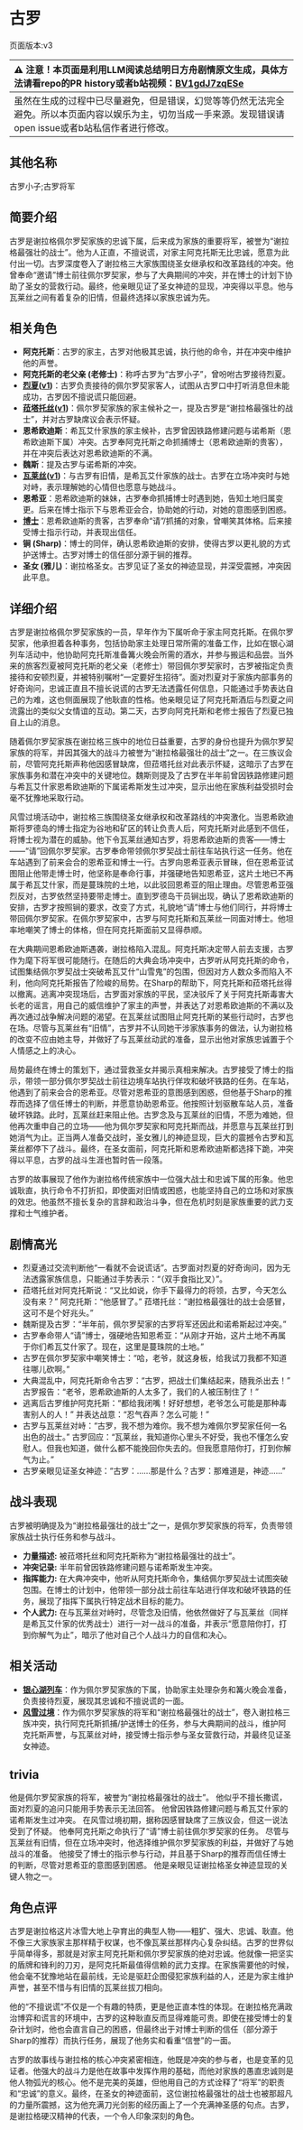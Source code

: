 # 古罗
页面版本:v3
 

| :warning: 注意！本页面是利用LLM阅读总结明日方舟剧情原文生成，具体方法请看repo的PR history或者b站视频：[BV1gdJ7zqESe](https://www.bilibili.com/video/BV1gdJ7zqESe/)         |
|:----------------------------|
| 虽然在生成的过程中已尽量避免，但是错误，幻觉等等仍然无法完全避免。所以本页面内容以娱乐为主，切勿当成一手来源。发现错误请open issue或者b站私信作者进行修改。|



## 其他名称
古罗小子;古罗将军
## 简要介绍
古罗是谢拉格佩尔罗契家族的忠诚下属，后来成为家族的重要将军，被誉为“谢拉格最强壮的战士”。他为人正直，不擅说谎，对家主阿克托斯无比忠诚，愿意为此付出一切。古罗深度卷入了谢拉格三大家族围绕圣女继承权和改革路线的冲突。他曾奉命“邀请”博士前往佩尔罗契家，参与了大典期间的冲突，并在博士的计划下协助了圣女的营救行动。最终，他亲眼见证了圣女神迹的显现，冲突得以平息。他与瓦莱丝之间有着复杂的旧情，但最终选择以家族忠诚为先。
## 相关角色
-   **阿克托斯**：古罗的家主，古罗对他极其忠诚，执行他的命令，并在冲突中维护他的声誉。
-   **阿克托斯的老父亲 (老修士)**：称呼古罗为“古罗小子”，曾吩咐古罗接待烈夏。
-   **[烈夏](char_194_leto.md)([v1](../chars/char_194_leto.md))**：古罗负责接待的佩尔罗契家客人，试图从古罗口中打听消息但未能成功，古罗因不擅说谎只能回避。
-   **[菈塔托丝](extended_char_la_ta_tuo_si.md)([v1](../chars/extended_char_la_ta_tuo_si.md))**：佩尔罗契家族的家主候补之一，提及古罗是“谢拉格最强壮的战士”，并对古罗缺席议会表示怀疑。
-   **恩希欧迪斯**：希瓦艾什家族的家主候补，古罗曾因铁路修建问题与诺希斯（恩希欧迪斯下属）冲突。古罗奉阿克托斯之命抓捕博士（恩希欧迪斯的贵客），并在冲突后表达对恩希欧迪斯的不满。
-   **魏斯**：提及古罗与诺希斯的冲突。
-   **[瓦莱丝](extended_char_wa_lai_si.md)([v1](../chars/extended_char_wa_lai_si.md))**：与古罗有旧情，是希瓦艾什家族的战士。古罗在立场冲突时与她对峙，表示理解她的心情但也愿意与她战斗。
-   **恩希亚**：恩希欧迪斯的妹妹，古罗奉命抓捕博士时遇到她，告知土地归属变更。后来在博士指示下与恩希亚会合，协助她的行动，对她的意图感到困惑。
-   **[博士](extended_char_bo_shi.md)**：恩希欧迪斯的贵客，古罗奉命“请”/抓捕的对象，曾嘲笑其体格。后来接受博士指示行动，并表现出信任。
-   **锏 (Sharp)**：博士的同伴，确认恩希欧迪斯的安排，使得古罗以更礼貌的方式护送博士。古罗对博士的信任部分源于锏的推荐。
-   **圣女 (雅儿)**：谢拉格圣女。古罗见证了圣女的神迹显现，并深受震撼，冲突因此平息。
## 详细介绍
古罗是谢拉格佩尔罗契家族的一员，早年作为下属听命于家主阿克托斯。在佩尔罗契家，他承担着各种事务，包括协助家主处理日常所需的准备工作，比如在银心湖列车活动中，他协助阿克托斯准备篝火晚会所需的酒水，并参与搬运和品尝。当外来的旅客烈夏被阿克托斯的老父亲（老修士）带回佩尔罗契家时，古罗被指定负责接待和安顿烈夏，并被特别嘱咐“一定要好生招待”。面对烈夏对于家族内部事务的好奇询问，忠诚正直且不擅长说谎的古罗无法透露任何信息，只能通过手势表达自己的为难，这也侧面展现了他耿直的性格。他亲眼见证了阿克托斯酒后与烈夏之间流露出的类似父女情谊的互动。第二天，古罗向阿克托斯和老修士报告了烈夏已独自上山的消息。

随着佩尔罗契家族在谢拉格三族中的地位日益重要，古罗的身份也提升为佩尔罗契家族的将军，并因其强大的战斗力被誉为“谢拉格最强壮的战士”之一。在三族议会前，尽管阿克托斯声称他因感冒缺席，但菈塔托丝对此表示怀疑，这暗示了古罗在家族事务和潜在冲突中的关键地位。魏斯则提及了古罗在半年前曾因铁路修建问题与希瓦艾什家恩希欧迪斯的下属诺希斯发生过冲突，显示出他在家族利益受损时会毫不犹豫地采取行动。

风雪过境活动中，谢拉格三族围绕圣女继承权和改革路线的冲突激化。当恩希欧迪斯将罗德岛的博士指定为谷地和矿区的转让负责人后，阿克托斯对此感到不信任，将博士视为潜在的威胁。他下令瓦莱丝通知古罗，将恩希欧迪斯的贵客——博士——“请”回佩尔罗契家。古罗奉命带领佩尔罗契战士前往车站执行这一任务。他在车站遇到了前来会合的恩希亚和博士一行。古罗向恩希亚表示冒昧，但在恩希亚试图阻止他带走博士时，他坚称是奉命行事，并强硬地告知恩希亚，这片土地已不再属于希瓦艾什家，而是蔓珠院的土地，以此驳回恩希亚的阻止理由。尽管恩希亚强烈反对，古罗依然坚持要带走博士。直到罗德岛干员锏出现，确认了恩希欧迪斯的安排，古罗才按照锏的要求，改变了方式，礼貌地“请”博士与他们同行，并将博士带回佩尔罗契家。在佩尔罗契家中，古罗与阿克托斯和瓦莱丝一同面对博士。他坦率地嘲笑了博士的体格，但在阿克托斯面前又显得恭顺。

在大典期间恩希欧迪斯遇袭，谢拉格陷入混乱。阿克托斯决定带人前去支援，古罗作为麾下将军很可能随行。在随后的大典会场冲突中，古罗听从阿克托斯的命令，试图集结佩尔罗契战士突破希瓦艾什“山雪鬼”的包围，但因对方人数众多而陷入不利，他向阿克托斯报告了险峻的局势。在Sharp的帮助下，阿克托斯和菈塔托丝得以撤离。逃离冲突现场后，古罗面对家族的平民，坚决驳斥了关于阿克托斯毒害大长老的谣言，用自己的威信维护了家主的声誉，并表达了对恩希欧迪斯的不满以及再次通过战争解决问题的渴望。在瓦莱丝试图阻止阿克托斯的某些行动时，古罗也在场。尽管与瓦莱丝有“旧情”，古罗并不认同她干涉家族事务的做法，认为谢拉格的改变不应由她主导，并做好了与瓦莱丝动武的准备，显示出他对家族忠诚置于个人情感之上的决心。

局势最终在博士的策划下，通过营救圣女并揭示真相来解决。古罗接受了博士的指示，带领一部分佩尔罗契战士前往边境车站执行佯攻和破坏铁路的任务。在车站，他遇到了前来会合的恩希亚。尽管对恩希亚的意图感到困惑，但他基于Sharp的推荐而选择了信任博士的判断，并愿意协助恩希亚。他按照计划驱散车站人员，准备破坏铁路。此时，瓦莱丝赶来阻止他。古罗念及与瓦莱丝的旧情，不愿为难她，但他再次重申自己的立场——他为佩尔罗契家和阿克托斯而战，并愿意与瓦莱丝打到她消气为止。正当两人准备交战时，圣女雅儿的神迹显现，巨大的震撼令古罗和瓦莱丝都停下了战斗。最终，在圣女面前，阿克托斯和恩希欧迪斯都选择下跪，冲突得以平息，古罗的战斗生涯也暂时告一段落。

古罗的故事展现了他作为谢拉格传统家族中一位强大战士和忠诚下属的形象。他忠诚耿直，执行命令不打折扣，即使面对旧情或困惑，也能坚持自己的立场和对家族的效忠。他虽然不擅长复杂的言辞和政治斗争，但在危机时刻是家族重要的武力支撑和士气维护者。
## 剧情高光
*   烈夏通过交流判断他“一看就不会说谎话”。古罗面对烈夏的好奇询问，因为无法透露家族信息，只能通过手势表示：“（双手食指比叉）”。
*   菈塔托丝对阿克托斯说：“又比如说，你手下最得力的将领，古罗，今天怎么没有来？” 阿克托斯：“他感冒了。” 菈塔托丝：“谢拉格最强壮的战士会感冒，这可不是个好兆头。”
*   魏斯提及古罗：“半年前，佩尔罗契家的古罗将军还因此和诺希斯起过冲突。”
*   古罗奉命带人“请”博士，强硬地告知恩希亚：“从刚才开始，这片土地不再属于你们希瓦艾什家了。现在，这里是蔓珠院的土地。”
*   古罗在佩尔罗契家中嘲笑博士：“哈，老爷，就这身板，给我试刀我都不知道往哪儿砍啊。”
*   大典混乱中，阿克托斯命令古罗：“古罗，把战士们集结起来，随我杀出去！” 古罗报告：“老爷，恩希欧迪斯的人太多了，我们的人被压制住了！”
*   逃离后古罗维护阿克托斯：“都给我闭嘴！好好想想，老爷怎么可能是那种毒害别人的人！” 并表达战意：“忍气吞声？怎么可能！”
*   古罗与瓦莱丝对峙：“古罗，我不想为难你。我不想为难佩尔罗契家任何一名出色的战士。” 古罗回应：“瓦莱丝，我知道你心里头不好受，我也不懂怎么安慰人。但我也知道，做什么都不能挽回你失去的。但我愿意陪你打，打到你解气为止。”
*   古罗亲眼见证圣女神迹：“古罗：......那是什么？古罗：那难道是，神迹......”
## 战斗表现
古罗被明确提及为“谢拉格最强壮的战士”之一，是佩尔罗契家族的将军，负责带领家族战士执行任务和参与战斗。
*   **力量描述:** 被菈塔托丝和阿克托斯称为“谢拉格最强壮的战士”。
*   **冲突记录:** 半年前曾因铁路修建问题与诺希斯发生冲突。
*   **指挥能力:** 在大典冲突中，他听从阿克托斯命令，集结佩尔罗契战士试图突破包围。在博士的计划中，他带领一部分战士前往车站进行佯攻和破坏铁路的任务，展现了指挥下属执行特定战术目标的能力。
*   **个人武力:** 在与瓦莱丝对峙时，尽管念及旧情，他依然做好了与瓦莱丝（同样是希瓦艾什家的优秀战士）进行一对一战斗的准备，并表示“愿意陪你打，打到你解气为止”，暗示了他对自己个人战斗力的自信和决心。
## 相关活动
-   **[银心湖列车](../stories/act30side.md)**：作为佩尔罗契家族的下属，协助家主处理杂务和篝火晚会准备，负责接待烈夏，展现其忠诚和不擅说谎的一面。
-   **[风雪过境](../stories/act14side.md)**：作为佩尔罗契家族的将军和“谢拉格最强壮的战士”，卷入谢拉格三族冲突，执行阿克托斯抓捕/护送博士的任务，参与大典期间的战斗，维护阿克托斯声誉，与瓦莱丝对峙，接受博士指示参与圣女营救行动，并最终见证圣女神迹。
## trivia
他是佩尔罗契家族的将军，被誉为“谢拉格最强壮的战士”。
他似乎不擅长撒谎，面对烈夏的追问只能用手势表示无法回答。
他曾因铁路修建问题与希瓦艾什家的诺希斯发生过冲突。
在风雪过境初期，据称因感冒缺席了三族议会，但这一说法受到了怀疑。
他奉阿克托斯之命执行了“请”博士前往佩尔罗契家的任务。
尽管与瓦莱丝有旧情，但在立场冲突时，他选择维护佩尔罗契家族的利益，并做好了与她战斗的准备。
他接受了博士的指示参与行动，并且基于Sharp的推荐而信任博士的判断，尽管对恩希亚的意图感到困惑。
他是亲眼见证谢拉格圣女神迹显现的关键人物之一。
## 角色点评
古罗是谢拉格这片冰雪大地上孕育出的典型人物——粗犷、强大、忠诚、耿直。他不像三大家族家主那样精于权谋，也不像瓦莱丝那样内心复杂纠结。古罗的世界似乎简单得多，那就是对家主阿克托斯和佩尔罗契家族的绝对忠诚。他就像一把坚实的盾牌和锋利的刀刃，是阿克托斯最值得信赖的武力支撑。在家族需要他的时候，他会毫不犹豫地站在最前线，无论是驱赶企图侵犯家族利益的人，还是为家主维护声誉，甚至不惜与有旧情的瓦莱丝拔刀相向。

他的“不擅说谎”不仅是一个有趣的特质，更是他正直本性的体现。在谢拉格充满政治博弈和谎言的环境中，古罗的这种耿直反而显得难能可贵。即使在接受博士的复杂计划时，他也会直言自己的困惑，但最终出于对博士判断的信任（部分源于Sharp的推荐）而执行任务，展现了他务实和看重“信誉”的一面。

古罗的故事线与谢拉格的核心冲突紧密相连，他既是冲突的参与者，也是变革的见证者。他强大的战斗力是他在故事中发挥作用的基础，而他对家族的愚直忠诚则是他人物弧光的核心。他不是完美的英雄，但他用自己的方式诠释了“将军”的职责和“忠诚”的意义。最终，在圣女的神迹面前，这位谢拉格最强壮的战士也被那超凡的力量所震撼，这为他充满刀光剑影的经历画上了一个充满神圣感的句点。古罗，是谢拉格硬汉精神的代表，一个令人印象深刻的角色。